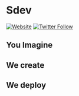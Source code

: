 # Sdev

[![Website](https://img.shields.io/website?label=codeSTACKr.com&style=for-the-badge&url=https%3A%2F%2Fsdev.gg)](https://sdev.gg)
[![Twitter Follow](https://img.shields.io/twitter/follow/SdevGG?color=1DA1F2&logo=twitter&style=for-the-badge)](https://twitter.com/intent/follow?original_referer=https%3A%2F%2Fgithub.com%2FSdev-gg&screen_name=SdevGG)

## You Imagine

## We create

## We deploy
